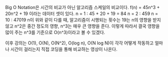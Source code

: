 Big O Notation은 시간의 비교가 아닌 알고리즘 스케일의 비교이다.
f(n) = 45n^3 + 20n^2 + 19 이라는 데이터 셋이 있다.
n = 1 : 45 + 20 + 19 = 84
n = 2 : 459
n = 10 : 47019
n이 위와 같이 다를 때, 알고리즘이 시행되는 횟수는 19는 n의 영향을 받지 않고 n^2은 중간 정도의 영향, n^3는 매우 큰 영향을 준다.
이렇게 따라서 결국 영향을 많이 주는 n^3를 기준으로 O(n^3)이라고 볼 수 있겠다.

이후 강의는
O(1), O(N), O(N^2), O(log n), O(N log N)이 각각 어떻게 작동하고 얼마나 시간이 걸리는지 직접 코딩을 통해 비교하는 영상이 나온다.

